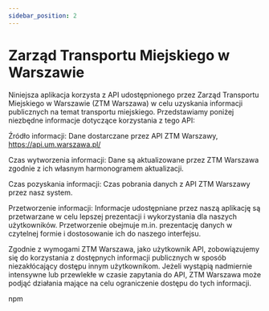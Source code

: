```yaml
---
sidebar_position: 2
---
```


# Zarząd Transportu Miejskiego w Warszawie

<p>Niniejsza aplikacja korzysta z API udostępnionego przez Zarząd Transportu Miejskiego w Warszawie (ZTM Warszawa) w celu uzyskania informacji publicznych na temat transportu miejskiego. Przedstawiamy poniżej niezbędne informacje dotyczące korzystania z tego API:</p>

<p>Źródło informacji: Dane dostarczane przez API ZTM Warszawy, <a href="https://api.um.warszawa.pl/ ">https://api.um.warszawa.pl/ </a></p>
<p>Czas wytworzenia informacji: Dane są aktualizowane przez ZTM Warszawa zgodnie z ich własnym harmonogramem aktualizacji.</p>
<p>Czas pozyskania informacji: Czas pobrania danych z API ZTM Warszawy przez nasz system.</p>
<p>Przetworzenie informacji: Informacje udostępniane przez naszą aplikację są przetwarzane w celu lepszej prezentacji i wykorzystania dla naszych użytkowników. Przetworzenie obejmuje m.in. prezentację danych w czytelnej formie i dostosowanie ich do naszego interfejsu.</p>
<p>Zgodnie z wymogami ZTM Warszawa, jako użytkownik API, zobowiązujemy się do korzystania z dostępnych informacji publicznych w sposób niezakłócający dostępu innym użytkownikom. Jeżeli wystąpią nadmiernie intensywne lub przewlekłe w czasie zapytania do API, ZTM Warszawa może podjąć działania mające na celu ograniczenie dostępu do tych informacji.</p>npm